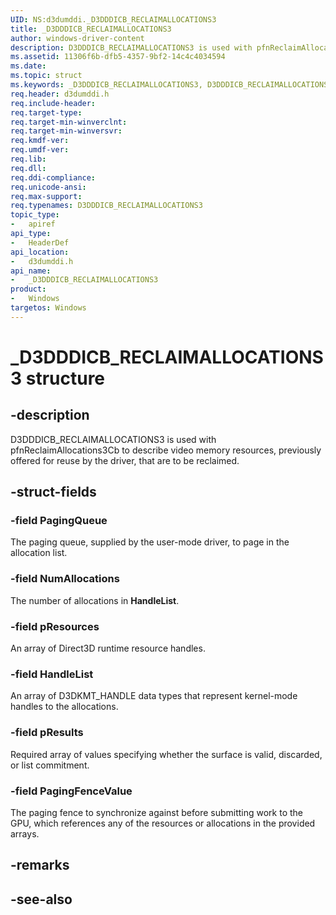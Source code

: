 ```yaml
---
UID: NS:d3dumddi._D3DDDICB_RECLAIMALLOCATIONS3
title: _D3DDDICB_RECLAIMALLOCATIONS3
author: windows-driver-content
description: D3DDDICB_RECLAIMALLOCATIONS3 is used with pfnReclaimAllocations3Cb to describe video memory resources, previously offered for reuse by the driver, that are to be reclaimed.
ms.assetid: 11306f6b-dfb5-4357-9bf2-14c4c4034594
ms.date: 
ms.topic: struct
ms.keywords: _D3DDDICB_RECLAIMALLOCATIONS3, D3DDDICB_RECLAIMALLOCATIONS3, 
req.header: d3dumddi.h
req.include-header:
req.target-type:
req.target-min-winverclnt:
req.target-min-winversvr:
req.kmdf-ver:
req.umdf-ver:
req.lib:
req.dll:
req.ddi-compliance:
req.unicode-ansi:
req.max-support:
req.typenames: D3DDDICB_RECLAIMALLOCATIONS3
topic_type: 
-	apiref
api_type: 
-	HeaderDef
api_location: 
-	d3dumddi.h
api_name: 
-	_D3DDDICB_RECLAIMALLOCATIONS3
product:
-	Windows
targetos: Windows
---
```


# _D3DDDICB_RECLAIMALLOCATIONS3 structure

## -description

D3DDDICB_RECLAIMALLOCATIONS3 is used with pfnReclaimAllocations3Cb to describe video memory resources, previously offered for reuse by the driver, that are to be reclaimed.

## -struct-fields

### -field PagingQueue

The paging queue, supplied by the user-mode driver, to page in the allocation list.

### -field NumAllocations

The number of allocations in **HandleList**.

### -field pResources

An array of Direct3D runtime resource handles.

### -field HandleList

An array of D3DKMT_HANDLE data types that represent kernel-mode handles to the allocations.

### -field pResults

Required array of values specifying whether the surface is valid, discarded, or list commitment.

### -field PagingFenceValue
 
The paging fence to synchronize against before submitting work to the GPU, which references any of the resources or allocations in the provided arrays.

## -remarks

## -see-also
